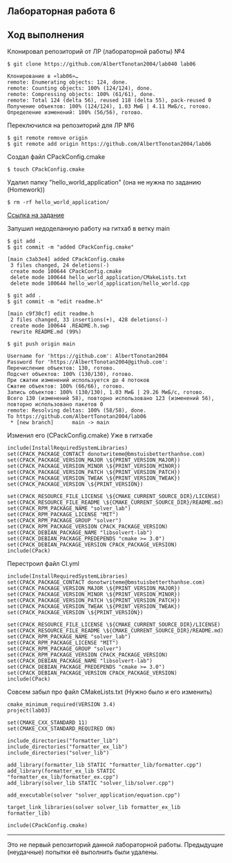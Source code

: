 ## Лабораторная работа 6

## Ход выполнения

Клонировал репозиторий от ЛР (лабораторной работы)  №4

```console
$ git clone https://github.com/AlbertTonotan2004/lab040 lab06
```

```console
Клонирование в «lab06»…
remote: Enumerating objects: 124, done.
remote: Counting objects: 100% (124/124), done.
remote: Compressing objects: 100% (61/61), done.
remote: Total 124 (delta 56), reused 118 (delta 55), pack-reused 0
Получение объектов: 100% (124/124), 1.03 МиБ | 4.11 МиБ/с, готово.
Определение изменений: 100% (56/56), готово.
```

Переключился на репозиторий для ЛР №6
```console
$ git remote remove origin
$ git remote add origin https://github.com/AlbertTonotan2004/lab06
```

Создал файл CPackConfig.cmake

```console
$ touch CPackConfig.cmake
```
Удалил папку "hello_world_application" (она не нужна по заданию (Homework))

```console 
$ rm -rf hello_world_application/
```
[Ссылка на задание](https://github.com/tp-labs/lab06)

Запушил недоделанную работу на гитхаб в ветку main

```console
$ git add .
$ git commit -m "added CPackConfig.cmake"
```

```console
[main c3ab3e4] added CPackConfig.cmake
 3 files changed, 24 deletions(-)
 create mode 100644 CPackConfig.cmake
 delete mode 100644 hello_world_application/CMakeLists.txt
 delete mode 100644 hello_world_application/hello_world.cpp
```

```console
$ git add .
$ git commit -m "edit readme.h"
```

```console
[main c9f30cf] edit readme.h
 2 files changed, 33 insertions(+), 428 deletions(-)
 create mode 100644 .README.h.swp
 rewrite README.md (99%)
```

```console
$ git push origin main
```

```console
Username for 'https://github.com': AlbertTonotan2004
Password for 'https://AlbertTonotan2004@github.com': 
Перечисление объектов: 130, готово.
Подсчет объектов: 100% (130/130), готово.
При сжатии изменений используется до 4 потоков
Сжатие объектов: 100% (66/66), готово.
Запись объектов: 100% (130/130), 1.03 МиБ | 29.26 МиБ/с, готово.
Всего 130 (изменений 58), повторно использовано 123 (изменений 56), повторно использовано пакетов 0
remote: Resolving deltas: 100% (58/58), done.
To https://github.com/AlbertTonotan2004/lab06
 * [new branch]      main -> main
```

Изменил его (CPackConfig.cmake) Уже в гитхабе

```console
include(InstallRequiredSystemLibraries)
set(CPACK_PACKAGE_CONTACT donotwriteme@bmstuisbetterthanhse.com)
set(CPACK_PACKAGE_VERSION_MAJOR \${PRINT_VERSION_MAJOR})
set(CPACK_PACKAGE_VERSION_MINOR \${PRINT_VERSION_MINOR})
set(CPACK_PACKAGE_VERSION_PATCH \${PRINT_VERSION_PATCH})
set(CPACK_PACKAGE_VERSION_TWEAK \${PRINT_VERSION_TWEAK})
set(CPACK_PACKAGE_VERSION \${PRINT_VERSION})

set(CPACK_RESOURCE_FILE_LICENSE \${CMAKE_CURRENT_SOURCE_DIR}/LICENSE)
set(CPACK_RESOURCE_FILE_README \${CMAKE_CURRENT_SOURCE_DIR}/README.md)
set(CPACK_RPM_PACKAGE_NAME "solver_lab")
set(CPACK_RPM_PACKAGE_LICENSE "MIT")
set(CPACK_RPM_PACKAGE_GROUP "solver")
set(CPACK_RPM_PACKAGE_VERSION CPACK_PACKAGE_VERSION)
set(CPACK_DEBIAN_PACKAGE_NAME "libsolvert-lab")
set(CPACK_DEBIAN_PACKAGE_PREDEPENDS "cmake >= 3.0")
set(CPACK_DEBIAN_PACKAGE_VERSION CPACK_PACKAGE_VERSION)
include(CPack)
```

Перестроил файл CI.yml

```console
include(InstallRequiredSystemLibraries)
set(CPACK_PACKAGE_CONTACT donotwriteme@bmstuisbetterthanhse.com)
set(CPACK_PACKAGE_VERSION_MAJOR \${PRINT_VERSION_MAJOR})
set(CPACK_PACKAGE_VERSION_MINOR \${PRINT_VERSION_MINOR})
set(CPACK_PACKAGE_VERSION_PATCH \${PRINT_VERSION_PATCH})
set(CPACK_PACKAGE_VERSION_TWEAK \${PRINT_VERSION_TWEAK})
set(CPACK_PACKAGE_VERSION \${PRINT_VERSION})

set(CPACK_RESOURCE_FILE_LICENSE \${CMAKE_CURRENT_SOURCE_DIR}/LICENSE)
set(CPACK_RESOURCE_FILE_README \${CMAKE_CURRENT_SOURCE_DIR}/README.md)
set(CPACK_RPM_PACKAGE_NAME "solver_lab")
set(CPACK_RPM_PACKAGE_LICENSE "MIT")
set(CPACK_RPM_PACKAGE_GROUP "solver")
set(CPACK_RPM_PACKAGE_VERSION CPACK_PACKAGE_VERSION)
set(CPACK_DEBIAN_PACKAGE_NAME "libsolvert-lab")
set(CPACK_DEBIAN_PACKAGE_PREDEPENDS "cmake >= 3.0")
set(CPACK_DEBIAN_PACKAGE_VERSION CPACK_PACKAGE_VERSION)
include(CPack)
```

Совсем забыл про файл CMakeLists.txt (Нужно было и его изменить)

```console
cmake_minimum_required(VERSION 3.4)
project(lab03)

set(CMAKE_CXX_STANDARD 11)
set(CMAKE_CXX_STANDARD_REQUIRED ON)

include_directories("formatter_lib")
include_directories("formatter_ex_lib")
include_directories("solver_lib")

add_library(formatter_lib STATIC "formatter_lib/formatter.cpp")
add_library(formatter_ex_lib STATIC "formatter_ex_lib/formatter_ex.cpp")
add_library(solver_lib STATIC "solver_lib/solver.cpp")

add_executable(solver "solver_application/equation.cpp")

target_link_libraries(solver solver_lib formatter_ex_lib formatter_lib)

include(CPackConfig.cmake)
```
___
Это не первый репозиторий данной лабораторной работы. Предыдущие (неудачные) попытки её выполнить были удалены.

